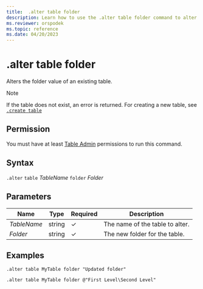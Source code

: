 ```yaml
---
title:  .alter table folder
description: Learn how to use the .alter table folder command to alter the folder value of an existing table.
ms.reviewer: orspodek
ms.topic: reference
ms.date: 04/20/2023
---
```

# .alter table folder

Alters the folder value of an existing table.

> [!NOTE]
> If the table does not exist, an error is returned. For creating a new table, see [`.create table`](create-table-command.md)

## Permission

You must have at least [Table Admin](access-control/role-based-access-control.md) permissions to run this command.

## Syntax

`.alter` `table` *TableName* `folder` *Folder*

## Parameters

|Name|Type|Required|Description|
|--|--|--|--|
| *TableName* | string | &check; | The name of the table to alter.|
| *Folder* | string | &check; | The new folder for the table.|

## Examples

```kusto
.alter table MyTable folder "Updated folder"
```

```kusto
.alter table MyTable folder @"First Level\Second Level"
```
